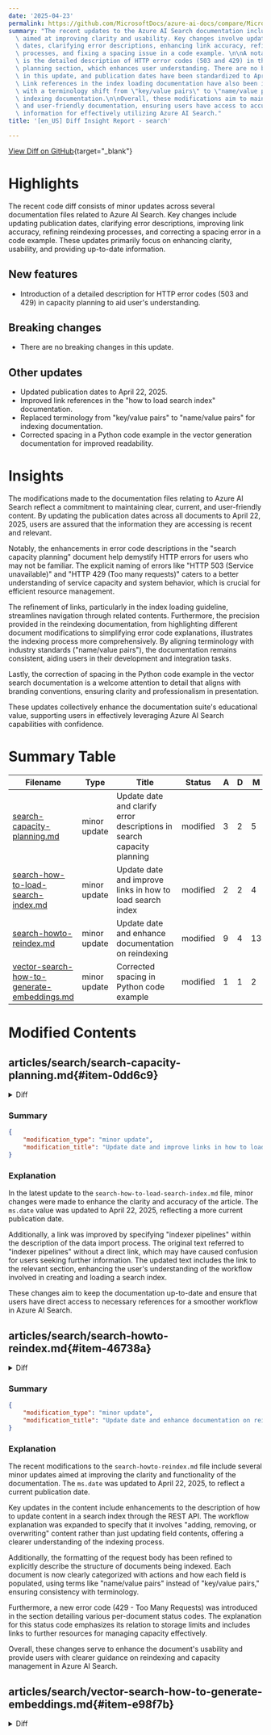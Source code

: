```yaml
---
date: '2025-04-23'
permalink: https://github.com/MicrosoftDocs/azure-ai-docs/compare/MicrosoftDocs:bb349ba...MicrosoftDocs:5e44f1a
summary: "The recent updates to the Azure AI Search documentation include minor revisions\
  \ aimed at improving clarity and usability. Key changes involve updating publication\
  \ dates, clarifying error descriptions, enhancing link accuracy, refining reindexing\
  \ processes, and fixing a spacing issue in a code example. \n\nA notable new feature\
  \ is the detailed description of HTTP error codes (503 and 429) in the capacity\
  \ planning section, which enhances user understanding. There are no breaking changes\
  \ in this update, and publication dates have been standardized to April 22, 2025.\
  \ Link references in the index loading documentation have also been improved, along\
  \ with a terminology shift from \"key/value pairs\" to \"name/value pairs\" for\
  \ indexing documentation.\n\nOverall, these modifications aim to maintain clear\
  \ and user-friendly documentation, ensuring users have access to accurate and relevant\
  \ information for effectively utilizing Azure AI Search."
title: '[en_US] Diff Insight Report - search'

---
```


[View Diff on GitHub](https://github.com/MicrosoftDocs/azure-ai-docs/compare/MicrosoftDocs:bb349ba...MicrosoftDocs:5e44f1a){target="_blank"}

# Highlights
The recent code diff consists of minor updates across several documentation files related to Azure AI Search. Key changes include updating publication dates, clarifying error descriptions, improving link accuracy, refining reindexing processes, and correcting a spacing error in a code example. These updates primarily focus on enhancing clarity, usability, and providing up-to-date information.

## New features
- Introduction of a detailed description for HTTP error codes (503 and 429) in capacity planning to aid user's understanding.

## Breaking changes
- There are no breaking changes in this update.

## Other updates
- Updated publication dates to April 22, 2025.
- Improved link references in the "how to load search index" documentation.
- Replaced terminology from "key/value pairs" to "name/value pairs" for indexing documentation.
- Corrected spacing in a Python code example in the vector generation documentation for improved readability.

# Insights
The modifications made to the documentation files relating to Azure AI Search reflect a commitment to maintaining clear, current, and user-friendly content. By updating the publication dates across all documents to April 22, 2025, users are assured that the information they are accessing is recent and relevant.

Notably, the enhancements in error code descriptions in the "search capacity planning" document help demystify HTTP errors for users who may not be familiar. The explicit naming of errors like "HTTP 503 (Service unavailable)" and "HTTP 429 (Too many requests)" caters to a better understanding of service capacity and system behavior, which is crucial for efficient resource management.

The refinement of links, particularly in the index loading guideline, streamlines navigation through related contents. Furthermore, the precision provided in the reindexing documentation, from highlighting different document modifications to simplifying error code explanations, illustrates the indexing process more comprehensively. By aligning terminology with industry standards ("name/value pairs"), the documentation remains consistent, aiding users in their development and integration tasks.

Lastly, the correction of spacing in the Python code example in the vector search documentation is a welcome attention to detail that aligns with branding conventions, ensuring clarity and professionalism in presentation.

These updates collectively enhance the documentation suite's educational value, supporting users in effectively leveraging Azure AI Search capabilities with confidence.

# Summary Table
|  Filename  | Type |    Title    | Status | A  | D  | M  |
|------------|------|-------------|--------|----|----|----|
| [search-capacity-planning.md](#item-0dd6c9) | minor update | Update date and clarify error descriptions in search capacity planning | modified | 3 | 2 | 5 | 
| [search-how-to-load-search-index.md](#item-a72573) | minor update | Update date and improve links in how to load search index | modified | 2 | 2 | 4 | 
| [search-howto-reindex.md](#item-46738a) | minor update | Update date and enhance documentation on reindexing | modified | 9 | 4 | 13 | 
| [vector-search-how-to-generate-embeddings.md](#item-e98f7b) | minor update | Corrected spacing in Python code example | modified | 1 | 1 | 2 | 


# Modified Contents
## articles/search/search-capacity-planning.md{#item-0dd6c9}

<details>
<summary>Diff</summary>
````diff
@@ -11,7 +11,7 @@ ms.custom:
   - ignite-2023
   - ignite-2024
 ms.topic: conceptual
-ms.date: 04/10/2025
+ms.date: 04/22/2025
 ---
 
 # Estimate and manage capacity of a search service
@@ -53,7 +53,8 @@ A single service must have sufficient resources to handle all workloads (indexin
 Guidelines for determining whether to add capacity include:
 
 + Meeting the high availability criteria for service-level agreement.
-+ The frequency of HTTP 503 errors is increasing.
++ The frequency of HTTP 503 (Service unavailable) errors is increasing.
++ The frequency of HTTP 429 (Too many requests) errors is increasing, an indication of low storage.
 + Large query volumes are expected.
 + A [one-time upgrade](#how-to-upgrade-capacity) to newer infrastructure and larger partitions isn’t sufficient.
 + The current number of partitions isn’t adequate for indexing workloads.
````
</details>

### Summary

```json
{
    "modification_type": "minor update",
    "modification_title": "Update date and clarify error descriptions in search capacity planning"
}
```

### Explanation
The recent modifications made to the file `search-capacity-planning.md` involve minor updates that enhance the clarity and accuracy of the content. The changes include updating the `ms.date` to reflect a new date of April 22, 2025, and providing more detailed descriptions for error messages related to service availability. 

Specifically, the phrase "HTTP 503 errors" was expanded to "HTTP 503 (Service unavailable) errors," which adds a clear definition for readers who may not be familiar with the error code. Additionally, a new line was added to indicate that "HTTP 429 (Too many requests) errors" are also a sign of low storage issues, thereby helping users understand various capacity-related limitations more effectively. 

Overall, these updates aim to provide better guidance for users managing the capacity of their search services while ensuring that the documentation is up-to-date and informative.

## articles/search/search-how-to-load-search-index.md{#item-a72573}

<details>
<summary>Diff</summary>
````diff
@@ -9,12 +9,12 @@ ms.author: heidist
 
 ms.service: azure-ai-search
 ms.topic: how-to
-ms.date: 04/14/2025
+ms.date: 04/22/2025
 ---
 
 # Load data into a search index in Azure AI Search
 
-This article explains how to import documents into a predefined search index. In Azure AI Search, a [search index is created first](search-how-to-create-search-index.md) with [data import](search-what-is-data-import.md) following as a second step. The exception is [Import wizards](search-import-data-portal.md) in the Azure portal and indexer pipelines, which create and load an index in one workflow.
+This article explains how to import documents into a predefined search index. In Azure AI Search, a [search index is created first](search-how-to-create-search-index.md) with [data import](search-what-is-data-import.md) following as a second step. The exception is [Import wizards](search-import-data-portal.md) in the Azure portal and [indexer pipelines](search-indexer-overview.md), which create and load an index in one workflow.
 
 ## How data import works
 
````
</details>

### Summary

```json
{
    "modification_type": "minor update",
    "modification_title": "Update date and improve links in how to load search index"
}
```

### Explanation
In the latest update to the `search-how-to-load-search-index.md` file, minor changes were made to enhance the clarity and accuracy of the article. The `ms.date` value was updated to April 22, 2025, reflecting a more current publication date. 

Additionally, a link was improved by specifying "indexer pipelines" within the description of the data import process. The original text referred to "indexer pipelines" without a direct link, which may have caused confusion for users seeking further information. The updated text includes the link to the relevant section, enhancing the user's understanding of the workflow involved in creating and loading a search index.

These changes aim to keep the documentation up-to-date and ensure that users have direct access to necessary references for a smoother workflow in Azure AI Search.

## articles/search/search-howto-reindex.md{#item-46738a}

<details>
<summary>Diff</summary>
````diff
@@ -11,7 +11,7 @@ ms.service: azure-ai-search
 ms.custom:
   - ignite-2024
 ms.topic: how-to
-ms.date: 03/21/2025
+ms.date: 04/22/2025
 ---
 
 # Update or rebuild an index in Azure AI Search
@@ -24,17 +24,21 @@ For schema changes on applications already in production, we recommend creating
 
 ## Update content
 
-Incremental indexing and synchronizing an index against changes in source data is fundamental to most search applications. This section explains the workflow for updating field contents in a search index through the REST API, but the Azure SDKs provide equivalent functionality.
+Incremental indexing and synchronizing an index against changes in source data is fundamental to most search applications. This section explains the workflow for adding, removing, or overwriting the content of a search index through the REST API, but the Azure SDKs provide equivalent functionality.
 
-The body of the request contains one or more documents to be indexed. Documents are identified by a unique case-sensitive key. Each document is associated with an action: "upload", "delete", "merge", or "mergeOrUpload". Upload requests must include the document data as a set of key/value pairs.
+The body of the request contains one or more documents to be indexed. Within the request, each document in the index is:
+
++ Identified by a unique case-sensitive key.
++ Associated with an action: "upload", "delete", "merge", or "mergeOrUpload". 
++ Populated with a set of name/value pairs for each field that you're adding or updating.
 
 ```json
 {  
   "value": [  
     {  
       "@search.action": "upload (default) | merge | mergeOrUpload | delete",  
       "key_field_name": "unique_key_of_document", (key/value pair for key field from index schema)  
-      "field_name": field_value (key/value pairs matching index schema)  
+      "field_name": field_value (name/value pairs matching index schema)  
         ...  
     },  
     ...  
@@ -130,6 +134,7 @@ The following table explains the various per-document status codes that can be r
 | 404 | The document couldn't be merged because the given key doesn't exist in the index. | No | This error doesn't occur for uploads since they create new documents, and it doesn't occur for deletes because they're idempotent. |
 | 409 | A version conflict was detected when attempting to index a document.| Yes | This can happen when you're trying to index the same document more than once concurrently. |
 | 422 | The index is temporarily unavailable because it was updated with the 'allowIndexDowntime' flag set to 'true'. | Yes | |
+|429 | Too Many Requests | Yes | If you get this error code during indexing, it usually means that you're running low on storage. As you near [storage limits](search-limits-quotas-capacity.md), the service can enter a state where you can't add or update until you delete some documents. For more information, see [Plan and manage capacity](search-capacity-planning.md#how-to-upgrade-capacity) if you want more storage, or free up space by deleting documents. |  
 | 503 | Your search service is temporarily unavailable, possibly due to heavy load. | Yes | Your code should wait before retrying in this case or you risk prolonging the service unavailability.|
 
 If your client code frequently encounters a 207 response, one possible reason is that the system is under load. You can confirm this by checking the statusCode property for 503. If the statusCode is 503, we recommend throttling indexing requests. Otherwise, if indexing traffic doesn't subside, the system could start rejecting all requests with 503 errors.
````
</details>

### Summary

```json
{
    "modification_type": "minor update",
    "modification_title": "Update date and enhance documentation on reindexing"
}
```

### Explanation
The recent modifications to the `search-howto-reindex.md` file include several minor updates aimed at improving the clarity and functionality of the documentation. The `ms.date` was updated to April 22, 2025, to reflect a current publication date.

Key updates in the content include enhancements to the description of how to update content in a search index through the REST API. The workflow explanation was expanded to specify that it involves "adding, removing, or overwriting" content rather than just updating field contents, offering a clearer understanding of the indexing process.

Additionally, the formatting of the request body has been refined to explicitly describe the structure of documents being indexed. Each document is now clearly categorized with actions and how each field is populated, using terms like "name/value pairs" instead of "key/value pairs," ensuring consistency with terminology.

Furthermore, a new error code (429 - Too Many Requests) was introduced in the section detailing various per-document status codes. The explanation for this status code emphasizes its relation to storage limits and includes links to further resources for managing capacity effectively.

Overall, these changes serve to enhance the document's usability and provide users with clearer guidance on reindexing and capacity management in Azure AI Search.

## articles/search/vector-search-how-to-generate-embeddings.md{#item-e98f7b}

<details>
<summary>Diff</summary>
````diff
@@ -53,7 +53,7 @@ openai.api_base = "https://YOUR-OPENAI-RESOURCE.openai.azure.com"
 openai.api_version = "2024-02-01"
 
 response = openai.Embedding.create(
-    input="How do I use Python in VSCode?",
+    input="How do I use Python in VS Code?",
     engine="text-embedding-ada-002"
 )
 embeddings = response['data'][0]['embedding']
````
</details>

### Summary

```json
{
    "modification_type": "minor update",
    "modification_title": "Corrected spacing in Python code example"
}
```

### Explanation
The recent modification to the `vector-search-how-to-generate-embeddings.md` file involved a minor update to a Python code example included in the documentation. Specifically, the input string provided to the `openai.Embedding.create()` function was adjusted to include a space between "VS" and "Code."

Previously, the line read:
```python
input="How do I use Python in VSCode?",
```
This was modified to:
```python
input="How do I use Python in VS Code?",
```

This change enhances readability and maintains the correct formatting for the term "VS Code," which is the official branding of Microsoft's integrated development environment. Overall, this minor update clarifies the code example without altering its functionality, ensuring users have accurate information when generating embeddings using OpenAI's API in Azure.


